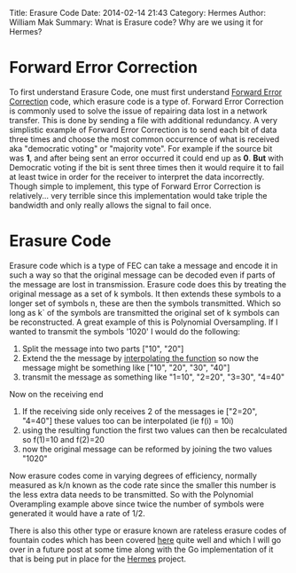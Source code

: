 Title: Erasure Code
Date: 2014-02-14 21:43
Category: Hermes
Author: William Mak
Summary: Wnat is Erasure code? Why are we using it for Hermes?

# Forward Error Correction
To first understand Erasure Code, one must first understand [Forward Error
Correction](http://en.wikipedia.org/wiki/Forward_error_correction) code, which
erasure code is a type of. Forward Error Correction is commonly used to solve 
the issue of repairing data lost in a network transfer. This is done by sending 
a file with additional redundancy. A very simplistic example of Forward Error 
Correction is to send each bit of data three times and choose the most common 
occurrence of what is received aka "democratic voting" or "majority vote". For
example if the source bit was **1**, and after being sent an error occurred it 
could end up as **0**. **But** with Democratic voting if the bit is sent three 
times then it would require it to fail at least twice in order for the receiver
to interpret the data incorrectly. Though simple to implement, this type of
Forward Error Correction is relatively... very terrible since this
implementation would take triple the bandwidth and only really allows the signal
to fail once. 

# Erasure Code
Erasure code which is a type of FEC can take a message and encode it in such a
way so that the original message can be decoded even if parts of the message are
lost in transmission. Erasure code does this by treating the original message as
a set of k symbols. It then extends these symbols to a longer set of symbols n,
these are then the symbols transmitted. Which so long as k` of the symbols are
transmitted the original set of k symbols can be reconstructed. A great
example of this is Polynomial Oversampling. If I wanted to transmit the symbols
'1020' I would do the following:

1. Split the message into two parts ["10", "20"]
2. Extend the the message by [interpolating the
function](http://en.wikipedia.org/wiki/Polynomial_interpolation) so 
now the message might be something like ["10", "20", "30", "40"]
3. transmit the message as something like "1=10", "2=20", "3=30", "4=40"

Now on the receiving end

1. If the receiving side only receives 2 of the messages ie ["2=20", "4=40"]
these values too can be interpolated (ie f(i) = 10i)
2. using the resulting function the first two values can then be recalculated
so f(1)=10 and f(2)=20
3. now the original message can be reformed by joining the two values "1020"

Now erasure codes come in varying degrees of efficiency, normally measured as 
k/n known as the code rate since the smaller this number is the less extra data 
needs to be transmitted. So with the Polynomial Overampling example above since
twice the number of symbols were generated it would have a rate of 1/2. 


There is also this other type or erasure known are rateless erasure codes of
fountain codes which has been covered
[here](http://mattolan.com/blog/the-basics-of-fountain-rateless-code.html) quite
well and which I will go over in a future post at some time along with the Go
implementation of it that is being put in place for the
[Hermes](https://github.com/olanmatt/hermes) project.
